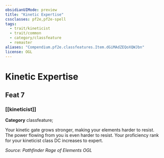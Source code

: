 ```yaml
---
obsidianUIMode: preview
title: "Kinetic Expertise"
cssclasses: pf2e,pf2e-spell
tags:
  - trait/kineticist
  - trait/common
  - category/classfeature
  - remaster
aliases: "Compendium.pf2e.classfeatures.Item.dGiMAdZEQoXQWJbn"
license: OGL
---
```

# Kinetic Expertise
## Feat 7
### [[kineticist]]

**Category** classfeature; 




Your kinetic gate grows stronger, making your elements harder to resist. The power flowing from you is even harder to resist. Your proficiency rank for your kineticist class DC increases to expert.

*Source: Pathfinder Rage of Elements*
*OGL*